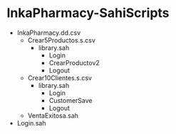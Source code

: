 # InkaPharmacy-SahiScripts

- InkaPharmacy.dd.csv
  - Crear5Productos.s.csv
    - library.sah
      - Login
      - CrearProductov2
      - Logout
   - Crear10Clientes.s.csv
     - library.sah
       - Login
       - CustomerSave
       - Logout
   - VentaExitosa.sah
- Login.sah